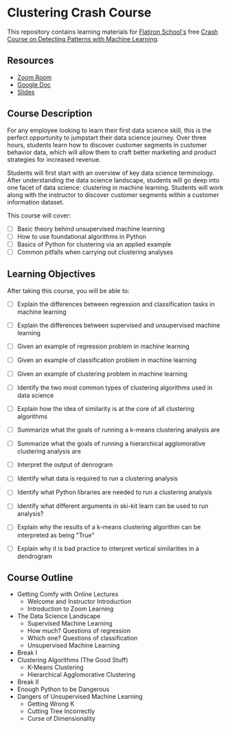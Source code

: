 # Clustering Crash Course  

This repository contains learning materials for [Flatiron School's]() free [Crash Course on Detecting Patterns with Machine Learning](https://www.eventbrite.com/e/free-crash-course-detecting-patterns-with-machine-learning-tickets-105010152192).

## Resources 

* [Zoom Room]() 
* [Google Doc](https://docs.google.com/document/d/1z22l5OJU9P3RD6nEgTSgYZwxv9fp0qnN-EjtuL3d2TQ/edit?usp=sharing) 
* [Slides](https://docs.google.com/presentation/d/1HYunVhAGY-M3omCdB8glOiyOBlEIMdQ_WjTjC2484ag/edit?usp=sharing)

## Course Description 

For any employee looking to learn their first data science skill, this is the perfect opportunity to jumpstart their data science journey. 
Over three hours, students learn how to discover customer segments in customer behavior data, which will allow them to craft better marketing and product strategies for increased revenue.

Students will first start with an overview of key data science terminology. 
After understanding the data science landscape, students will go deep into one facet of data science: clustering in machine learning. 
Students will work along with the instructor to discover customer segments within a customer information dataset.

This course will cover:

* [ ] Basic theory behind unsupervised machine learning
* [ ] How to use foundational algorithms in Python
* [ ] Basics of Python for clustering via an applied example 
* [ ] Common pitfalls when carrying out clustering analyses

## Learning Objectives 

After taking this course, you will be able to: 

* [ ] Explain the differences between regression and classification tasks in machine learning
* [ ] Explain the differences between supervised and unsupervised machine learning
* [ ] Given an example of regression problem in machine learning
* [ ] Given an example of classification problem in machine learning
* [ ] Given an example of clustering problem in machine learning

* [ ] Identify the two most common types of clustering algorithms used in data science
* [ ] Explain how the idea of similarity is at the core of all clustering algorithms 
* [ ] Summarize what the goals of running a k-means clustering analysis are 
* [ ] Summarize what the goals of running a hierarchical agglomorative clustering analysis are 
* [ ] Interpret the output of denrogram  

* [ ] Identify what data is required to run a clustering analysis
* [ ] Identify what Python libraries are needed to run a clustering analysis
* [ ] Identify what different arguments in ski-kit learn can be used to run analysis?

* [ ] Explain why the results of a k-means clustering algorithm can be interpreted as being "True"
* [ ] Explain why it is bad practice to interpret vertical similarities in a dendrogram 

## Course Outline 

- Getting Comfy with Online Lectures 
    - Welcome and Instructor Introduction
    - Introduction to Zoom Learning
- The Data Science Landscape 
    - Supervised Machine Learning
    - How much? Questions of regression 
    - Which one? Questions of classification
    - Unsupervised Machine Learning  
- Break I 
- Clustering Algorithms (The Good Stuff)
    - K-Means Clustering 
    - Hierarchical Agglomorative Clustering
- Break II 
- Enough Python to be Dangerous 
- Dangers of Unsupervised Machine Learning 
    - Getting Wrong K
    - Cutting Tree Incorrectly 
    - Curse of Dimensionality 

